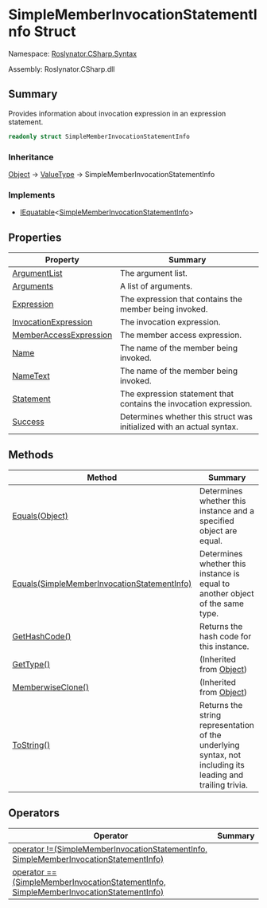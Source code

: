 # SimpleMemberInvocationStatementInfo Struct

Namespace: [Roslynator.CSharp.Syntax](../README.md)

Assembly: Roslynator\.CSharp\.dll

## Summary

Provides information about invocation expression in an expression statement\.

```csharp
readonly struct SimpleMemberInvocationStatementInfo
```

### Inheritance

[Object](https://docs.microsoft.com/en-us/dotnet/api/system.object) &#x2192; [ValueType](https://docs.microsoft.com/en-us/dotnet/api/system.valuetype) &#x2192; SimpleMemberInvocationStatementInfo

### Implements

* [IEquatable](https://docs.microsoft.com/en-us/dotnet/api/system.iequatable-1)\<[SimpleMemberInvocationStatementInfo](./README.md)>

## Properties

| Property | Summary |
| -------- | ------- |
| [ArgumentList](ArgumentList/README.md) | The argument list\. |
| [Arguments](Arguments/README.md) | A list of arguments\. |
| [Expression](Expression/README.md) | The expression that contains the member being invoked\. |
| [InvocationExpression](InvocationExpression/README.md) | The invocation expression\. |
| [MemberAccessExpression](MemberAccessExpression/README.md) | The member access expression\. |
| [Name](Name/README.md) | The name of the member being invoked\. |
| [NameText](NameText/README.md) | The name of the member being invoked\. |
| [Statement](Statement/README.md) | The expression statement that contains the invocation expression\. |
| [Success](Success/README.md) | Determines whether this struct was initialized with an actual syntax\. |

## Methods

| Method | Summary |
| ------ | ------- |
| [Equals(Object)](Equals/README.md) | Determines whether this instance and a specified object are equal\. |
| [Equals(SimpleMemberInvocationStatementInfo)](Equals/README.md) | Determines whether this instance is equal to another object of the same type\. |
| [GetHashCode()](GetHashCode/README.md) | Returns the hash code for this instance\. |
| [GetType()](https://docs.microsoft.com/en-us/dotnet/api/system.object.gettype) |  \(Inherited from [Object](https://docs.microsoft.com/en-us/dotnet/api/system.object)\) |
| [MemberwiseClone()](https://docs.microsoft.com/en-us/dotnet/api/system.object.memberwiseclone) |  \(Inherited from [Object](https://docs.microsoft.com/en-us/dotnet/api/system.object)\) |
| [ToString()](ToString/README.md) | Returns the string representation of the underlying syntax, not including its leading and trailing trivia\. |

## Operators

| Operator | Summary |
| -------- | ------- |
| [operator !=(SimpleMemberInvocationStatementInfo, SimpleMemberInvocationStatementInfo)](op_Inequality/README.md) | |
| [operator ==(SimpleMemberInvocationStatementInfo, SimpleMemberInvocationStatementInfo)](op_Equality/README.md) | |

